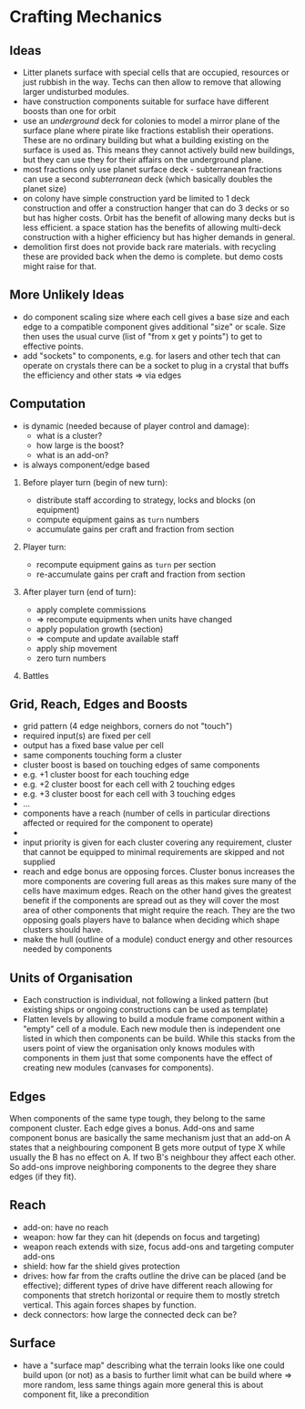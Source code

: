 # Crafting Mechanics

## Ideas

* Litter planets surface with special cells that are occupied, resources or just
  rubbish in the way. Techs can then allow to remove that allowing larger
  undisturbed modules.
* have construction components suitable for surface have different boosts than
  one for orbit
* use an _underground_ deck for colonies to model a mirror plane of the surface
  plane where pirate like fractions establish their operations. These are no
  ordinary building but what a building existing on the surface is used as. This
  means they cannot actively build new buildings, but they can use they for
  their affairs on the underground plane.
* most fractions only use planet surface deck - subterranean fractions can use a
  second _subterranean_ deck (which basically doubles the planet size)
* on colony have simple construction yard be limited to 1 deck construction and
  offer a construction hanger that can do 3 decks or so but has higher costs.
  Orbit has the benefit of allowing many decks but is less efficient. a space
  station has the benefits of allowing multi-deck construction with a higher
  efficiency but has higher demands in general.
* demolition first does not provide back rare materials. with recycling these
  are provided back when the demo is complete. but demo costs might raise for
  that.

## More Unlikely Ideas

* do component scaling size where each cell gives a base size and each edge to a
  compatible component gives additional "size" or scale. Size then uses the
  usual curve (list of "from x get y points") to get to effective points.
* add "sockets" to components, e.g. for lasers and other tech that can operate
  on crystals there can be a socket to plug in a crystal that buffs the
  efficiency and other stats => via edges

## Computation

* is dynamic (needed because of player control and damage):
    * what is a cluster?
    * how large is the boost?
    * what is an add-on?
* is always component/edge based

1. Before player turn (begin of new turn):

    * distribute staff according to strategy, locks and blocks (on equipment)
    * compute equipment gains as `turn` numbers
    * accumulate gains per craft and fraction from section

2. Player turn:

    * recompute equipment gains as `turn` per section
    * re-accumulate gains per craft and fraction from section

3. After player turn (end of turn):

    * apply complete commissions
    * => recompute equipments when units have changed
    * apply population growth (section)
    * => compute and update available staff
    * apply ship movement
    * zero turn numbers

4. Battles

## Grid, Reach, Edges and Boosts

* grid pattern (4 edge neighbors, corners do not "touch")
* required input(s) are fixed per cell
* output has a fixed base value per cell
* same components touching form a cluster
* cluster boost is based on touching edges of same components
* e.g. +1 cluster boost for each touching edge
* e.g. +2 cluster boost for each cell with 2 touching edges
* e.g. +3 cluster boost for each cell with 3 touching edges
* ...
* components have a reach (number of cells in particular directions affected or
  required for the component to operate)
*
* input priority is given for each cluster covering any requirement, cluster
  that cannot be equipped to minimal requirements are skipped and not supplied
* reach and edge bonus are opposing forces. Cluster bonus increases the more
  components are covering full areas as this makes sure many of the cells have
  maximum edges. Reach on the other hand gives the greatest benefit if the
  components are spread out as they will cover the most area of other components
  that might require the reach. They are the two opposing goals players have to
  balance when deciding which shape clusters should have.
* make the hull (outline of a module) conduct energy and other resources needed
  by components

## Units of Organisation

* Each construction is individual, not following a linked pattern (but existing
  ships or ongoing constructions can be used as template)
* Flatten levels by allowing to build a module frame component within a "empty"
  cell of a module. Each new module then is independent one listed in which then
  components can be build. While this stacks from the users point of view the
  organisation only knows modules with components in them just that some
  components have the effect of creating new modules (canvases for components).

## Edges

When components of the same type tough, they belong to the same component
cluster. Each edge gives a bonus. Add-ons and same component bonus are basically
the same mechanism just that an add-on A states that a neighbouring component B
gets more output of type X while usually the B has no effect on A. If two B's
neighbour they affect each other. So add-ons improve neighboring components to
the degree they share edges (if they fit).

## Reach

* add-on: have no reach
* weapon: how far they can hit (depends on focus and targeting)
* weapon reach extends with size, focus add-ons and targeting computer add-ons
* shield: how far the shield gives protection
* drives: how far from the crafts outline the drive can be placed (and be
  effective); different types of drive have different reach allowing for
  components that stretch horizontal or require them to mostly stretch vertical.
  This again forces shapes by function.
* deck connectors: how large the connected deck can be?

## Surface

* have a "surface map" describing what the terrain looks like one could build
  upon (or not) as a basis to further limit what can be build where => more
  random, less same things again more general this is about component fit, like
  a precondition

